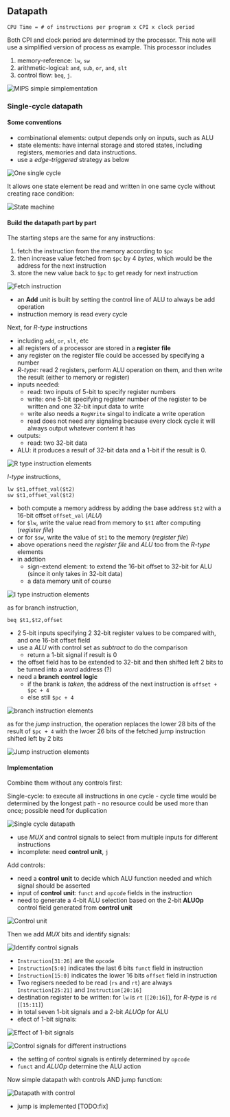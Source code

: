 ## Datapath

    CPU Time = # of instructions per program x CPI x clock period

Both CPI and clock period are determined by the processor. This note will use a simplified version of process as example. This processor includes 
1. memory-reference: `lw`, `sw`
2. arithmetic-logical: `and`, `sub`, `or`, `and`, `slt`
3. control flow: `beq`, `j`.

![MIPS simple simplementation](images/an_mips_implementation.png)

### Single-cycle datapath

#### Some conventions

- combinational elements: output depends only on inputs, such as ALU
- state elements: have internal storage and stored states, including registers, memories and data instructions.
- use a _edge-triggered_ strategy as below

![One single cycle](images/one_single_cycle.png)

It allows one state element be read and written in one same cycle without creating race condition:

![State machine](images/state_machine.png)

#### Build the datapath part by part

The starting steps are the same for any instructions:
1. fetch the instruction from the memory according to `$pc`
2. then increase value fetched from `$pc` by 4 _bytes_, which would be the address for the next instruction
3. store the new value back to `$pc` to get ready for next instruction

![Fetch instruction](images/fetch_instruction.png)

- an **Add** unit is built by setting the control line of ALU to always be add operation
- instruction memory is read every cycle

Next, for _R-type_ instructions

- including `add`, `or`, `slt`, etc
- all registers of a processor are stored in a **register** **file**
- any register on the register file could be accessed by specifying a number
- _R-type_: read 2 registers, perform ALU operation on them, and then write the result (either to memory or register)
- inputs needed:
    - read: two inputs of 5-bit to specify register numbers
    - write: one 5-bit specifying register number of the register to be written and one 32-bit input data to write
    - write also needs a `RegWrite` singal to indicate a write operation
    - read does not need any signaling because every clock cycle it will always output whatever content it has
- outputs:
    - read: two 32-bit data
- ALU: it produces a result of 32-bit data and a 1-bit if the result is 0.

![R type instruction elements](images/r_type_instruction_elements.png)

_I-type_ instructions,

    lw $t1,offset_val($t2)
    sw $t1,offset_val($t2)

- both compute a memory address by adding the base address `$t2` with a 16-bit offset `offset_val` (_ALU_)
- for `$lw`, write the value read from memory to `$t1` after computing (_register_ _file_)
- or for `$sw`, write the value of `$t1` to the memory (_register_ _file_)
- above operations need the _register_ _file_ and _ALU_ too from the _R-type_ elements
- in addtion
    - sign-extend element: to extend the 16-bit offset to 32-bit for ALU (since it only takes in 32-bit data)
    - a data memory unit of course

![I type instruction elements](images/i_type_instruction_elements.png)

as for branch instruction,

    beq $t1,$t2,offset

- 2 5-bit inputs specifying 2 32-bit register values to be compared with, and one 16-bit offset field
- use a _ALU_ with control set as _subtract_ to do the comparison
    - return a 1-bit signal if result is 0
- the offset field has to be extended to 32-bit and then shifted left 2 bits to be turned into a _word_ address (?)
- need a **branch** **control** **logic**
    - if the brank is _taken_, the address of the next instruction is `offset + $pc + 4`
    - else still `$pc + 4`

![branch instruction elements](images/branch_instruction_elements.png)

as for the _jump_ instruction, the operation replaces the lower 28 bits of the result of `$pc + 4` with the lwoer 26 bits of the fetched jump instruction shifted left by 2 bits

![Jump instruction elements](images/jump_instruction_elements.png)

#### Implementation

Combine them without any controls first:

Single-cycle: to execute all instructions in one cycle
    - cycle time would be determined by the longest path
    - no resource could be used more than once; possible need for duplication

![Single cycle datapath](images/single_cycle_datapath.png)

- use _MUX_ and control signals to select from multiple inputs for different instructions
- incomplete: need **control** **unit**, `j`

Add controls:

- need a **control** **unit** to decide which ALU function needed and which signal should be asserted
- input of **control** **unit**: `funct` and `opcode` fields in the instruction
- need to generate a 4-bit ALU selection based on the 2-bit **ALUOp** control field generated from **control** **unit**

![Control unit](images/control_unit.png)

Then we add _MUX_ bits and identify signals:

![Identify control signals](images/identify_signals.png)

- `Instruction[31:26]` are the `opcode`
- `Instruction[5:0]` indicates the last 6 bits `funct` field in instruction
- `Instruction[15:0]` indicates the lower 16 bits `offset` field in instruction
- Two regisers needed to be read (`rs` and `rt`) are always `Instruction[25:21]` and `Instruction[20:16]`
- destination register to be written: for `lw` is `rt` (`[20:16]`), for _R-type_ is `rd` (`[15:11]`)
- in total seven 1-bit signals and a 2-bit _ALUOp_ for ALU
- efect of 1-bit signals:

![Effect of 1-bit signals](images/effect_control_bits.png)

![Control signals for different instructions](images/set_control_bits.png)

- the setting of control signals is entirely determined by `opcode`
- `funct` and _ALUOp_ determine the ALU action

Now simple datapath with controls AND jump function:

![Datapath with control](images/datapath_with_control.png)

- jump is implemented [TODO:fix]


